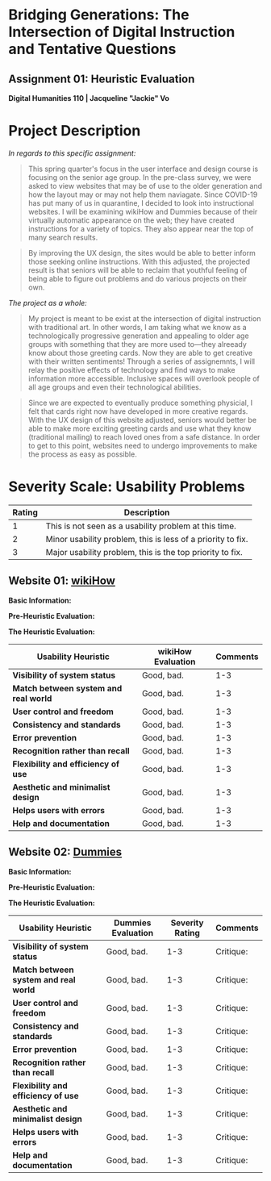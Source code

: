 # Bridging Generations: The Intersection of Digital Instruction and Tentative Questions

## Assignment 01: Heuristic Evaluation
__Digital Humanities 110 | Jacqueline "Jackie" Vo__

# Project Description #

*In regards to this specific assignment:*
> This spring quarter's focus in the user interface and design course is focusing on the senior age group. In the pre-class survey, we were asked to view websites that may be of use to the older generation and how the layout may or may not help them naviagate. Since COVID-19 has put many of us in quarantine, I decided to look into instructional websites. I will be examining wikiHow and Dummies because of their virtually automatic appearance on the web; they have created instructions for a variety of topics. They also appear near the top of many search results.

> By improving the UX design, the sites would be able to better inform those seeking online instructions. With this adjusted, the projected result is that seniors will be able to reclaim that youthful feeling of being able to figure out problems and do various projects on their own. 

*The project as a whole:*
>   My project is meant to be exist at the intersection of digital instruction with traditional art. In other words, I am taking what we know as a technologically progressive generation and appealing to older age groups with something that they are more used to—they alreeady know about those greeting cards. Now they are able to get creative with their written sentiments! Through a series of assignemnts, I will relay the positive effects of technology and find ways to make information more accessible. Inclusive spaces will overlook people of all age groups and even their technological abilities.

> Since we are expected to eventually produce something physicial, I felt that cards right now have developed in more creative regards. With the UX design of this website adjusted, seniors would better be able to make more exciting greeting cards and use what they know (traditional mailing) to reach loved ones from a safe distance. In order to get to this point, websites need to undergo improvements to make the process as easy as possible.

# Severity Scale: Usability Problems #
**Rating** | **Description** 
-----------|--------------------
1 | This is not seen as a usability problem at this time.
2 | Minor usability problem, this is less of a priority to fix.
3 | Major usability problem, this is the top priority to fix.

## __Website 01: [wikiHow](https://www.wikihow.com/Main-Page)__ ##

**Basic Information:**

**Pre-Heuristic Evaluation:**

**The Heuristic Evaluation:**

**Usability Heuristic** | **wikiHow Evaluation** | **Comments**
--------------------|--------------------|----------
**Visibility of system status** | Good, bad. | 1-3 | Critique:
**Match between system and real world** | Good, bad. | 1-3 | Critique:
**User control and freedom** | Good, bad. |  1-3 | Critique:
**Consistency and standards** | Good, bad. |  1-3 | Critique:
**Error prevention** | Good, bad. |  1-3 | Critique:
**Recognition rather than recall** | Good, bad. |  1-3 | Critique:
**Flexibility and efficiency of use** | Good, bad. |  1-3 | Critique:
**Aesthetic and minimalist design** | Good, bad. |  1-3 | Critique:
**Helps users with errors** | Good, bad. |  1-3 | Critique:
**Help and documentation** | Good, bad. |  1-3 | Critique:

## __Website 02: [Dummies](https://www.dummies.com/)__ ##

**Basic Information:**

**Pre-Heuristic Evaluation:**

**The Heuristic Evaluation:**

**Usability Heuristic** | **Dummies Evaluation** | **Severity Rating** | **Comments**
--------------------|----------------------------|---------------------|----------
**Visibility of system status** | Good, bad. | 1-3 | Critique:
**Match between system and real world** | Good, bad. | 1-3 | Critique:
**User control and freedom** | Good, bad. |  1-3 | Critique:
**Consistency and standards** | Good, bad. |  1-3 | Critique:
**Error prevention** | Good, bad. |  1-3 | Critique:
**Recognition rather than recall** | Good, bad. |  1-3 | Critique:
**Flexibility and efficiency of use** | Good, bad. |  1-3 | Critique:
**Aesthetic and minimalist design** | Good, bad. |  1-3 | Critique:
**Helps users with errors** | Good, bad. |  1-3 | Critique:
**Help and documentation** | Good, bad. |  1-3 | Critique:
